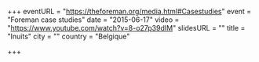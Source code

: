 +++
eventURL = "https://theforeman.org/media.html#Casestudies"
event = "Foreman case studies"
date = "2015-06-17"
video = "https://www.youtube.com/watch?v=8-o27p39dIM"
slidesURL = ""
title = "Inuits"
city = ""
country = "Belgique"

+++


